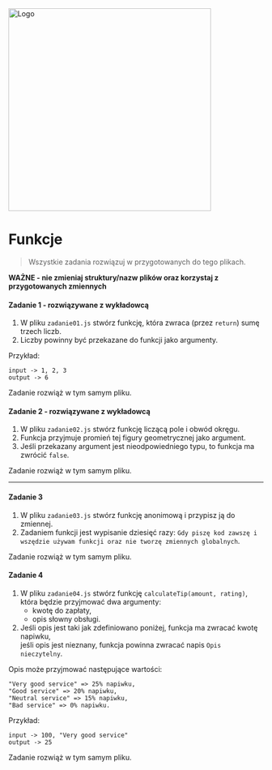<img alt="Logo" src="http://coderslab.pl/svg/logo-coderslab.svg" width="400">

#  Funkcje

> Wszystkie zadania rozwiązuj w przygotowanych do tego plikach.

**WAŻNE -  nie zmieniaj struktury/nazw plików oraz korzystaj z przygotowanych zmiennych**

#### Zadanie 1 - rozwiązywane z wykładowcą

1. W pliku `zadanie01.js` stwórz funkcję, która zwraca (przez ```return```) sumę trzech liczb.
2. Liczby powinny być przekazane do funkcji jako argumenty.

Przykład:
```
input -> 1, 2, 3
output -> 6
```

Zadanie rozwiąż w tym samym pliku.

#### Zadanie 2 - rozwiązywane z wykładowcą

1. W pliku `zadanie02.js` stwórz funkcję liczącą pole i obwód okręgu.
2. Funkcja przyjmuje promień tej figury geometrycznej jako argument.
3. Jeśli przekazany argument jest nieodpowiedniego typu, to funkcja ma zwrócić `false`.

Zadanie rozwiąż w tym samym pliku.

-------------------------------------------------------------------------------

#### Zadanie 3

1. W pliku `zadanie03.js` stwórz funkcję anonimową i przypisz ją do zmiennej.
2. Zadaniem funkcji jest wypisanie dziesięć razy: `Gdy piszę kod zawszę i wszędzie używam funkcji oraz nie tworzę zmiennych globalnych`.

Zadanie rozwiąż w tym samym pliku.

#### Zadanie 4

1. W pliku `zadanie04.js` stwórz funkcję ```calculateTip(amount, rating)```, która będzie przyjmować dwa argumenty:
   * kwotę do zapłaty,
   * opis słowny obsługi.
2. Jeśli opis jest taki jak zdefiniowano poniżej, funkcja ma zwracać kwotę napiwku,  
   jeśli opis jest nieznany, funkcja powinna zwracać napis `Opis nieczytelny`.

Opis może przyjmować następujące wartości:
```
"Very good service" => 25% napiwku,
"Good service" => 20% napiwku,
"Neutral service" => 15% napiwku,
"Bad service" => 0% napiwku.
```
Przykład:
```
input -> 100, "Very good service"
output -> 25
```

Zadanie rozwiąż w tym samym pliku.
